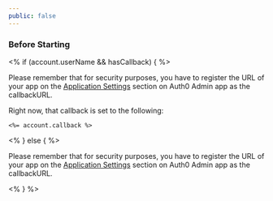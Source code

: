 ```yaml
---
public: false
---
```


### Before Starting

<div class="setup-callback">
<% if (account.userName && hasCallback) { %>
<p>Please remember that for security purposes, you have to register the URL of your app on the <a href="<%= uiAppSettingsURL %>">Application Settings</a> section on Auth0 Admin app as the callbackURL.</p>
<p>Right now, that callback is set to the following:
<pre><code><%= account.callback %></code></pre>
</p>
<% } else { %>
<p>Please remember that for security purposes, you have to register the URL of your app on the <a href="${uiURL}/#/applications">Application Settings</a> section on Auth0 Admin app as the callbackURL.</p>
<% } %>

</div>
